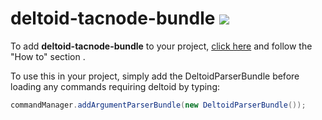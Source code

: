 # deltoid-tacnode-bundle [![](https://jitpack.io/v/me.jordin/deltoid-tacnode-bundle.svg)](https://jitpack.io/#me.jordin/deltoid-tacnode-bundle)

To add **deltoid-tacnode-bundle** to your project, [click here](https://jitpack.io/#me.jordin/deltoid-tacnode-bundle) and follow the "How to" section .

To use this in your project, simply add the DeltoidParserBundle before loading any commands requiring deltoid by typing:

```java
commandManager.addArgumentParserBundle(new DeltoidParserBundle());
```